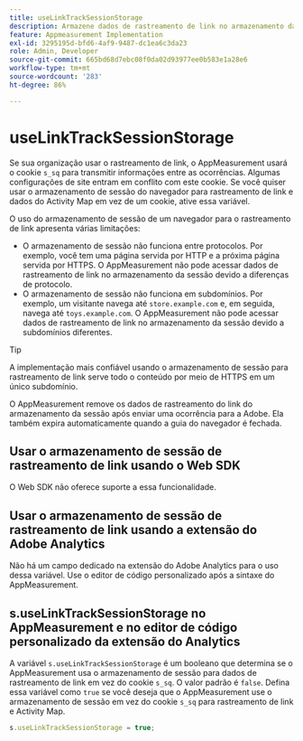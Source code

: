 ```yaml
---
title: useLinkTrackSessionStorage
description: Armazene dados de rastreamento de link no armazenamento da sessão em vez de um cookie.
feature: Appmeasurement Implementation
exl-id: 3295195d-bfd6-4af9-9487-dc1ea6c3da23
role: Admin, Developer
source-git-commit: 665bd68d7ebc08f0da02d93977ee0b583e1a28e6
workflow-type: tm+mt
source-wordcount: '283'
ht-degree: 86%

---
```


# useLinkTrackSessionStorage

Se sua organização usar o rastreamento de link, o AppMeasurement usará o cookie `s_sq` para transmitir informações entre as ocorrências. Algumas configurações de site entram em conflito com este cookie. Se você quiser usar o armazenamento de sessão do navegador para rastreamento de link e dados do Activity Map em vez de um cookie, ative essa variável.

O uso do armazenamento de sessão de um navegador para o rastreamento de link apresenta várias limitações:

* O armazenamento de sessão não funciona entre protocolos. Por exemplo, você tem uma página servida por HTTP e a próxima página servida por HTTPS. O AppMeasurement não pode acessar dados de rastreamento de link no armazenamento da sessão devido a diferenças de protocolo.
* O armazenamento de sessão não funciona em subdomínios. Por exemplo, um visitante navega até `store.example.com` e, em seguida, navega até `toys.example.com`. O AppMeasurement não pode acessar dados de rastreamento de link no armazenamento da sessão devido a subdomínios diferentes.

>[!TIP]
>
>A implementação mais confiável usando o armazenamento de sessão para rastreamento de link serve todo o conteúdo por meio de HTTPS em um único subdomínio.

O AppMeasurement remove os dados de rastreamento do link do armazenamento da sessão após enviar uma ocorrência para a Adobe. Ela também expira automaticamente quando a guia do navegador é fechada.

## Usar o armazenamento de sessão de rastreamento de link usando o Web SDK

O Web SDK não oferece suporte a essa funcionalidade.

## Usar o armazenamento de sessão de rastreamento de link usando a extensão do Adobe Analytics

Não há um campo dedicado na extensão do Adobe Analytics para o uso dessa variável. Use o editor de código personalizado após a sintaxe do AppMeasurement.

## s.useLinkTrackSessionStorage no AppMeasurement e no editor de código personalizado da extensão do Analytics

A variável `s.useLinkTrackSessionStorage` é um booleano que determina se o AppMeasurement usa o armazenamento de sessão para dados de rastreamento de link em vez do cookie `s_sq`. O valor padrão é `false`. Defina essa variável como `true` se você deseja que o AppMeasurement use o armazenamento de sessão em vez do cookie `s_sq` para rastreamento de link e Activity Map.

```js
s.useLinkTrackSessionStorage = true;
```
